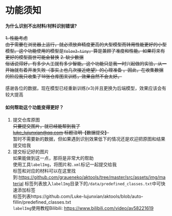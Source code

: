 # 功能须知
#### 为什么识别不出材料/材料识别错误?
~~1. 性能考虑<br>
  由于需要在浏览器上运行，就必须放弃精度更高的大型模型而转用性能更好的小型模型。这个功能使用的模型是`Yolov3-tiny`，算是兼顾了准度和性能。如果将来有更好的模型面世可能会替换~~
~~2. 缺少数据<br>
  俗话说得好，有多少人工就有多少智能。这个功能只是我一时兴起做的实验，从一开始就有着开发失败（事实上也几次接近绝望）的心理准备
  。因此，在收集数据的阶段我只收集了18张仓库图来训练，效果自然不会太好。~~<br><br>
  感谢各位的数据，现在模型已经重新训练(v3)并且更换为后端模型，效果应该会有较大提高
#### 如何帮助这个功能变得更好？
1. 提交仓库原图<br>
  ~~只要提交图片，就已经能帮到我了<br>
  luke_lujunxian@qq.com 标题注明【数据提交】~~<br>
  暂时不需要新的数据，但如果遇到识别效果低下的情况还是欢迎把原图和结果提交给我
2. 提交标记好的图片<br>
  如果能做到这一点，那将是非常大的帮助<br>
  使用工具`labelImg`，将图片和`.xml`标记一起提交给我<br>
  标签和对应的材料可以在这里找到:https://github.com/graueneko/aktools/tree/master/src/assets/img/material<be>
  标签列表放入`labelImg`目录下的`/data/predefined_classes.txt`中可快速添加标签<br>
  标签列表https://github.com/Luke-lujunxian/aktools/blob/auto-fillin/predefined_classes.txt<br>
  `labelImg`使用教程Bilibili: https://www.bilibili.com/video/av58221619
